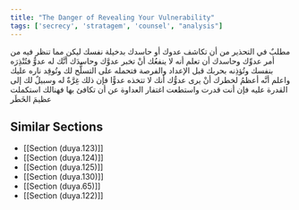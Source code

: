 ```yaml
---
title: "The Danger of Revealing Your Vulnerability"
tags: ['secrecy', 'stratagem', 'counsel', "analysis"]
---
```


 مطلبٌ في التحذير من أن تكاشف عدوك أو حاسدك بدخيلة نفسك ليكن مما تنظر فيه من أمر عدوِّك وحاسدك أن تعلم أنه لا ينفعُك أنْ تخبر عدوَّك وحاسدَك أنَّك له عدوٌّ فتُنْذِرَه بنفسك وتُؤذِنه بحربك قبل الإعداد والفرصة فتحمله على التسلُّح لك وتُوقِد ناره عليك  واعلم أنَّه أعظمُ لخطرك أنْ يرى عدوُّك أنك لا تتخذه عدوًّا فإن ذلك غِرَّةٌ له وسبيلٌ لك إلى القدرة عليه فإن أنت قدرت واستطعت اغتفار العداوة عن أن تكافئ بها فهنالك استكملت عظيمَ الخَطَر

## Similar Sections
- [[Section (duya.123)]]
 - [[Section (duya.124)]]
 - [[Section (duya.125)]]
 - [[Section (duya.130)]]
 - [[Section (duya.65)]]
 - [[Section (duya.122)]]

